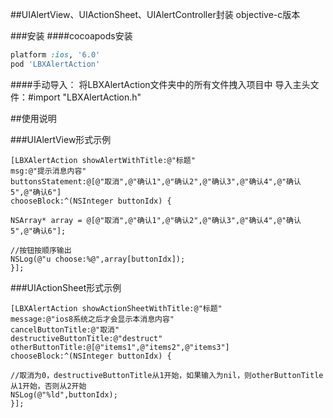 ##UIAlertView、UIActionSheet、UIAlertController封装 objective-c版本

###安装
####cocoapods安装

```ruby
platform :ios, '6.0'
pod 'LBXAlertAction'
```

####手动导入：
将LBXAlertAction文件夹中的所有文件拽入项目中
导入主头文件：#import "LBXAlertAction.h"

##使用说明

###UIAlertView形式示例

```obj-c
[LBXAlertAction showAlertWithTitle:@"标题"
msg:@"提示消息内容"
buttonsStatement:@[@"取消",@"确认1",@"确认2",@"确认3",@"确认4",@"确认5",@"确认6"]
chooseBlock:^(NSInteger buttonIdx) {

NSArray* array = @[@"取消",@"确认1",@"确认2",@"确认3",@"确认4",@"确认5",@"确认6"];

//按钮按顺序输出
NSLog(@"u choose:%@",array[buttonIdx]);
}];
```

###UIActionSheet形式示例

```obj-c
[LBXAlertAction showActionSheetWithTitle:@"标题"
message:@"ios8系统之后才会显示本消息内容"
cancelButtonTitle:@"取消"
destructiveButtonTitle:@"destruct"
otherButtonTitle:@[@"items1",@"items2",@"items3"]
chooseBlock:^(NSInteger buttonIdx) {

//取消为0，destructiveButtonTitle从1开始，如果输入为nil，则otherButtonTitle从1开始，否则从2开始
NSLog(@"%ld",buttonIdx);
}];
```
